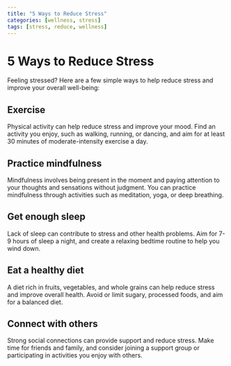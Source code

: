 ```yaml
---
title: "5 Ways to Reduce Stress"
categories: [wellness, stress]
tags: [stress, reduce, wellness]
---
```


# 5 Ways to Reduce Stress

Feeling stressed? Here are a few simple ways to help reduce stress and improve your overall well-being:

## Exercise

Physical activity can help reduce stress and improve your mood. Find an activity you enjoy, such as walking, running, or dancing, and aim for at least 30 minutes of moderate-intensity exercise a day.

## Practice mindfulness

Mindfulness involves being present in the moment and paying attention to your thoughts and sensations without judgment. You can practice mindfulness through activities such as meditation, yoga, or deep breathing.

## Get enough sleep

Lack of sleep can contribute to stress and other health problems. Aim for 7-9 hours of sleep a night, and create a relaxing bedtime routine to help you wind down.

## Eat a healthy diet

A diet rich in fruits, vegetables, and whole grains can help reduce stress and improve overall health. Avoid or limit sugary, processed foods, and aim for a balanced diet.

## Connect with others

Strong social connections can provide support and reduce stress. Make time for friends and family, and consider joining a support group or participating in activities you enjoy with others.
